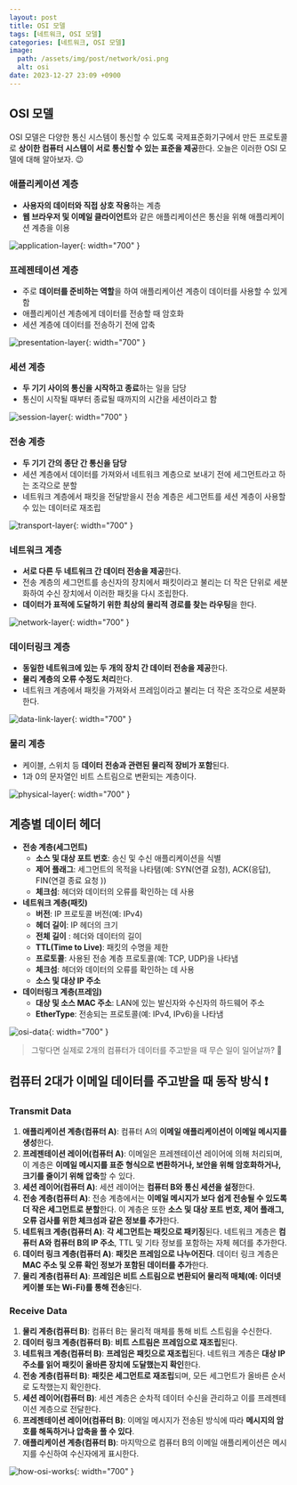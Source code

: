 ```yaml
---
layout: post
title: OSI 모델
tags: [네트워크, OSI 모델]
categories: [네트워크, OSI 모델]
image:
  path: /assets/img/post/network/osi.png
  alt: osi
date: 2023-12-27 23:09 +0900
---
```


## OSI 모델

OSI 모델은 다양한 통신 시스템이 통신할 수 있도록 국제표준화기구에서 만든 프로토콜로 **상이한 컴퓨터 시스템이 서로 통신할 수 있는 표준을 제공**한다. 오늘은 이러한 OSI 모델에 대해 알아보자. 😉

### 애플리케이션 계층

- **사용자의 데이터와 직접 상호 작용**하는 계층
- **웹 브라우저 및 이메일 클라이언트**와 같은 애플리케이션은 통신을 위해 애플리케이션 계층을 이용

![application-layer](/assets/img/post/network/application-layer.png){: width="700" }

### 프레젠테이션 계층

- 주로 **데이터를 준비하는 역할**을 하여 애플리케이션 계층이 데이터를 사용할 수 있게 함
- 애플리케이션 계층에게 데이터를 전송할 때 암호화
- 세션 계층에 데이터를 전송하기 전에 압축

![presentation-layer](/assets/img/post/network/presentation-layer.png){: width="700" }

### 세션 계층

- **두 기기 사이의 통신을 시작하고 종료**하는 일을 담당
- 통신이 시작될 때부터 종료될 때까지의 시간을 세션이라고 함

![session-layer](/assets/img/post/network/session-layer.png){: width="700" }

### 전송 계층

- **두 기기 간의 종단 간 통신을 담당**
- 세션 계층에서 데이터를 가져와서 네트워크 계층으로 보내기 전에 세그먼트라고 하는 조각으로 분할
- 네트워크 계층에서 패킷을 전달받을시 전송 계층은 세그먼트를 세션 계층이 사용할 수 있는 데이터로 재조립

![transport-layer](/assets/img/post/network/transport-layer.png){: width="700" }

### 네트워크 계층

- **서로 다른 두 네트워크 간 데이터 전송을 제공**한다.
- 전송 계층의 세그먼트를 송신자의 장치에서 패킷이라고 불리는 더 작은 단위로 세분화하여 수신 장치에서 이러한 패킷을 다시 조립한다.
- **데이터가 표적에 도달하기 위한 최상의 물리적 경로를 찾는 라우팅**을 한다.

![network-layer](/assets/img/post/network/network-layer.png){: width="700" }

### 데이터링크 계층

- **동일한 네트워크에 있는 두 개의 장치 간 데이터 전송을 제공**한다.
- **물리 계층의 오류 수정도 처리**한다.
- 네트워크 계층에서 패킷을 가져와서 프레임이라고 불리는 더 작은 조각으로 세분화한다.

![data-link-layer](/assets/img/post/network/data-link-layer.png){: width="700" }

### 물리 계층

- 케이블, 스위치 등 **데이터 전송과 관련된 물리적 장비가 포함**된다.
- 1과 0의 문자열인 비트 스트림으로 변환되는 계층이다.

![physical-layer](/assets/img/post/network/physical-layer.png){: width="700" }

## 계층별 데이터 헤더

- **전송 계층(세그먼트)**
  - **소스 및 대상 포트 번호**: 송신 및 수신 애플리케이션을 식별
  - **제어 플래그**: 세그먼트의 목적을 나타탬(예: SYN(연결 요청), ACK(응답), FIN(연결 종료 요청 ))
  - **체크섬**: 헤더와 데이터의 오류를 확인하는 데 사용
- **네트워크 계층(패킷)**
  - **버전**: IP 프로토콜 버전(예: IPv4)
  - **헤더 길이**: IP 헤더의 크기
  - **전체 길이** : 헤더와 데이터의 길이
  - **TTL(Time to Live)**: 패킷의 수명을 제한
  - **프로토콜**: 사용된 전송 계층 프로토콜(예: TCP, UDP)을 나타냄
  - **체크섬**: 헤더와 데이터의 오류를 확인하는 데 사용
  - **소스 및 대상 IP 주소**
- **데이터링크 계층(프레임)**
  - **대상 및 소스 MAC 주소**: LAN에 있는 발신자와 수신자의 하드웨어 주소
  - **EtherType**: 전송되는 프로토콜(예: IPv4, IPv6)을 나타냄

![osi-data](/assets/img/post/network/osi-data.jpg){: width="700" }

> 그렇다면 실제로 2개의 컴퓨터가 데이터를 주고받을 때 무슨 일이 일어날까? 🧐

## 컴퓨터 2대가 이메일 데이터를 주고받을 때 동작 방식 ❗️

### Transmit Data

1. **애플리케이션 계층(컴퓨터 A)**: 컴퓨터 A의 **이메일 애플리케이션이 이메일 메시지를 생성**한다.
2. **프레젠테이션 레이어(컴퓨터 A)**: 이메일은 프레젠테이션 레이어에 의해 처리되며, 이 계층은 **이메일 메시지를 표준 형식으로 변환하거나, 보안을 위해 암호화하거나, 크기를 줄이기 위해 압축**할 수 있다.
3. **세션 레이어(컴퓨터 A)**: 세션 레이어는 **컴퓨터 B와 통신 세션을 설정**한다. 
4. **전송 계층(컴퓨터 A)**: 전송 계층에서는 **이메일 메시지가 보다 쉽게 ​​전송될 수 있도록 더 작은 세그먼트로 분할**한다. 이 계층은 또한 **소스 및 대상 포트 번호, 제어 플래그, 오류 검사를 위한 체크섬과 같은 정보를 추가**한다.
5. **네트워크 계층(컴퓨터 A)**: **각 세그먼트는 패킷으로 패키징**된다. 네트워크 계층은 **컴퓨터 A와 컴퓨터 B의 IP 주소**, TTL 및 기타 정보를 포함하는 자체 헤더를 추가한다.
6. **데이터 링크 계층(컴퓨터 A)**: **패킷은 프레임으로 나누어진다**. 데이터 링크 계층은 **MAC 주소 및 오류 확인 정보가 포함된 데이터를 추가**한다.
7. **물리 계층(컴퓨터 A)**: **프레임은 비트 스트림으로 변환되어 물리적 매체(예: 이더넷 케이블 또는 Wi-Fi)를 통해 전송**된다.

### Receive Data
1. **물리 계층(컴퓨터 B)**: 컴퓨터 B는 물리적 매체를 통해 비트 스트림을 수신한다.
2. **데이터 링크 계층(컴퓨터 B)**: **비트 스트림은 프레임으로 재조립**된다.
3. **네트워크 계층(컴퓨터 B)**: **프레임은 패킷으로 재조립**된다. 네트워크 계층은 **대상 IP 주소를 읽어 패킷이 올바른 장치에 도달했는지 확인**한다.
4. **전송 계층(컴퓨터 B)**: **패킷은 세그먼트로 재조립**되며, 모든 세그먼트가 올바른 순서로 도착했는지 확인한다.
5. **세션 레이어(컴퓨터 B)**: 세션 계층은 순차적 데이터 수신을 관리하고 이를 프레젠테이션 계층으로 전달한다.
6. **프레젠테이션 레이어(컴퓨터 B)**: 이메일 메시지가 전송된 방식에 따라 **메시지의 암호를 해독하거나 압축을 풀 수 있다**.
7. **애플리케이션 계층(컴퓨터 B)**: 마지막으로 컴퓨터 B의 이메일 애플리케이션은 메시지를 수신하여 수신자에게 표시한다.

![how-osi-works](/assets/img/post/network/how-osi-works.png){: width="700" }
